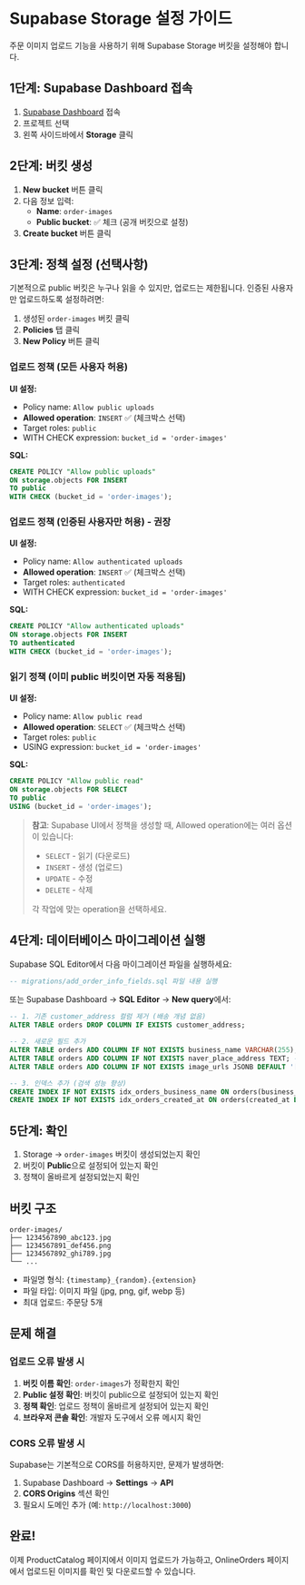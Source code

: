# Supabase Storage 설정 가이드

주문 이미지 업로드 기능을 사용하기 위해 Supabase Storage 버킷을 설정해야 합니다.

## 1단계: Supabase Dashboard 접속

1. [Supabase Dashboard](https://app.supabase.com) 접속
2. 프로젝트 선택
3. 왼쪽 사이드바에서 **Storage** 클릭

## 2단계: 버킷 생성

1. **New bucket** 버튼 클릭
2. 다음 정보 입력:
   - **Name**: `order-images`
   - **Public bucket**: ✅ 체크 (공개 버킷으로 설정)
3. **Create bucket** 버튼 클릭

## 3단계: 정책 설정 (선택사항)

기본적으로 public 버킷은 누구나 읽을 수 있지만, 업로드는 제한됩니다.
인증된 사용자만 업로드하도록 설정하려면:

1. 생성된 `order-images` 버킷 클릭
2. **Policies** 탭 클릭
3. **New Policy** 버튼 클릭

### 업로드 정책 (모든 사용자 허용)

**UI 설정:**
- Policy name: `Allow public uploads`
- **Allowed operation**: `INSERT` ✅ (체크박스 선택)
- Target roles: `public`
- WITH CHECK expression: `bucket_id = 'order-images'`

**SQL:**
```sql
CREATE POLICY "Allow public uploads"
ON storage.objects FOR INSERT
TO public
WITH CHECK (bucket_id = 'order-images');
```

### 업로드 정책 (인증된 사용자만 허용) - 권장

**UI 설정:**
- Policy name: `Allow authenticated uploads`
- **Allowed operation**: `INSERT` ✅ (체크박스 선택)
- Target roles: `authenticated`
- WITH CHECK expression: `bucket_id = 'order-images'`

**SQL:**
```sql
CREATE POLICY "Allow authenticated uploads"
ON storage.objects FOR INSERT
TO authenticated
WITH CHECK (bucket_id = 'order-images');
```

### 읽기 정책 (이미 public 버킷이면 자동 적용됨)

**UI 설정:**
- Policy name: `Allow public read`
- **Allowed operation**: `SELECT` ✅ (체크박스 선택)
- Target roles: `public`
- USING expression: `bucket_id = 'order-images'`

**SQL:**
```sql
CREATE POLICY "Allow public read"
ON storage.objects FOR SELECT
TO public
USING (bucket_id = 'order-images');
```

> **참고**: Supabase UI에서 정책을 생성할 때, Allowed operation에는 여러 옵션이 있습니다:
> - `SELECT` - 읽기 (다운로드)
> - `INSERT` - 생성 (업로드)
> - `UPDATE` - 수정
> - `DELETE` - 삭제
>
> 각 작업에 맞는 operation을 선택하세요.

## 4단계: 데이터베이스 마이그레이션 실행

Supabase SQL Editor에서 다음 마이그레이션 파일을 실행하세요:

```sql
-- migrations/add_order_info_fields.sql 파일 내용 실행
```

또는 Supabase Dashboard → **SQL Editor** → **New query**에서:

```sql
-- 1. 기존 customer_address 컬럼 제거 (배송 개념 없음)
ALTER TABLE orders DROP COLUMN IF EXISTS customer_address;

-- 2. 새로운 필드 추가
ALTER TABLE orders ADD COLUMN IF NOT EXISTS business_name VARCHAR(255); -- 상호명
ALTER TABLE orders ADD COLUMN IF NOT EXISTS naver_place_address TEXT; -- 네이버 플레이스 주소
ALTER TABLE orders ADD COLUMN IF NOT EXISTS image_urls JSONB DEFAULT '[]'::jsonb; -- 업로드된 이미지 URL 배열

-- 3. 인덱스 추가 (검색 성능 향상)
CREATE INDEX IF NOT EXISTS idx_orders_business_name ON orders(business_name);
CREATE INDEX IF NOT EXISTS idx_orders_created_at ON orders(created_at DESC);
```

## 5단계: 확인

1. Storage → `order-images` 버킷이 생성되었는지 확인
2. 버킷이 **Public**으로 설정되어 있는지 확인
3. 정책이 올바르게 설정되었는지 확인

## 버킷 구조

```
order-images/
├── 1234567890_abc123.jpg
├── 1234567891_def456.png
├── 1234567892_ghi789.jpg
└── ...
```

- 파일명 형식: `{timestamp}_{random}.{extension}`
- 파일 타입: 이미지 파일 (jpg, png, gif, webp 등)
- 최대 업로드: 주문당 5개

## 문제 해결

### 업로드 오류 발생 시

1. **버킷 이름 확인**: `order-images`가 정확한지 확인
2. **Public 설정 확인**: 버킷이 public으로 설정되어 있는지 확인
3. **정책 확인**: 업로드 정책이 올바르게 설정되어 있는지 확인
4. **브라우저 콘솔 확인**: 개발자 도구에서 오류 메시지 확인

### CORS 오류 발생 시

Supabase는 기본적으로 CORS를 허용하지만, 문제가 발생하면:

1. Supabase Dashboard → **Settings** → **API**
2. **CORS Origins** 섹션 확인
3. 필요시 도메인 추가 (예: `http://localhost:3000`)

## 완료!

이제 ProductCatalog 페이지에서 이미지 업로드가 가능하고,
OnlineOrders 페이지에서 업로드된 이미지를 확인 및 다운로드할 수 있습니다.
